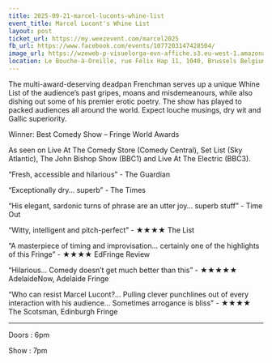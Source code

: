 ```yaml
---
title: 2025-09-21-marcel-luconts-whine-list
event_title: Marcel Lucont's Whine List
layout: post
ticket_url: https://my.weezevent.com/marcel2025
fb_url: https://www.facebook.com/events/1077203147428504/
image_url: https://wzeweb-p-visuelorga-evn-affiche.s3.eu-west-1.amazonaws.com/affiche_1272051.jpg
location: Le Bouche-à-Oreille, rue Félix Hap 11, 1040, Brussels Belgium
---
```


The multi-award-deserving deadpan Frenchman serves up a unique Whine List of the audience’s past gripes, moans and misdemeanours, while also dishing out some of his premier erotic poetry. The show has played to packed audiences all around the world. Expect louche musings, dry wit and Gallic superiority.

Winner: Best Comedy Show – Fringe World Awards

As seen on Live At The Comedy Store (Comedy Central), Set List (Sky Atlantic), The John Bishop Show (BBC1) and Live At The Electric (BBC3).

“Fresh, accessible and hilarious” - The Guardian

“Exceptionally dry… superb” - The Times

“His elegant, sardonic turns of phrase are an utter joy… superb stuff” - Time Out

“Witty, intelligent and pitch-perfect” - ★★★★ The List

“A masterpiece of timing and improvisation… certainly one of the highlights of this Fringe” - ★★★★ EdFringe Review

“Hilarious… Comedy doesn’t get much better than this” - ★★★★★ AdelaideNow, Adelaide Fringe

“Who can resist Marcel Lucont?… Pulling clever punchlines out of every interaction with his audience… Sometimes arrogance is bliss" - ★★★★ The Scotsman, Edinburgh Fringe
<hr style="width:100%;" />
Doors : 6pm

Show : 7pm
